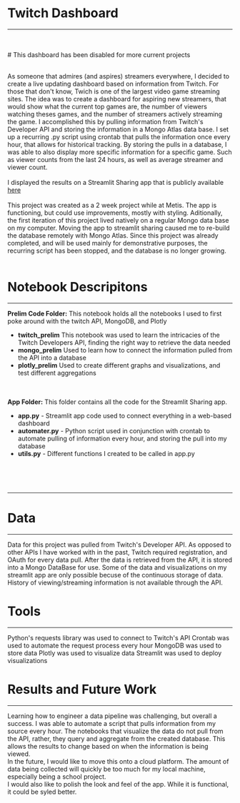 # Twitch Dashboard
<hr></hr>
<br><br>
# This dashboard has been disabled for more current projects
<br><br>

As someone that admires (and aspires) streamers everywhere, I decided to create a live updating dashboard based on information from Twitch. For those that don't know, Twich is one of the largest video game streaming sites. The idea was to create a dashboard for aspiring new streamers, that would show what the current top games are, the number of viewers watching theses games, and the number of streamers actively streaming the game. I accomplished this by pulling information from Twitch's Developer API and storing the information in a Mongo Atlas data base. I set up a recurring .py script using crontab that pulls the information once every hour, that allows for historical tracking. By storing the pulls in a database, I was able to also display more specific information for a specific game. Such as viewer counts from the last 24 hours, as well as average streamer and viewer count.
<br><br>
I displayed the results on a Streamlit Sharing app that is publicly available [here](https://share.streamlit.io/michaelharnett/twitch_dashboard/main/app/app.py)
<br><br>
This project was created as a 2 week project while at Metis. The app is functioning, but could use improvements, mostly with styling. Aditionally, the first iteration of this project lived natively on a regular Mongo data base on my computer. Moving the app to streamlit sharing caused me to re-build the database remotely with Mongo Atlas. Since this project was already completed, and will be used mainly for demonstrative purposes, the recurring script has been stopped, and the database is no longer growing. 
<br><br>


# Notebook Descripitons 
<hr>
<b>Prelim Code Folder:</b> This notebook holds all the notebooks I used to first poke around with the twitch API, MongoDB, and Plotly<br>

<ul>
  <li><b>twitch_prelim</b> This notebook was used to learn the intricacies of the Twitch Developers API, finding the right way to retrieve the data needed</li>
  <li><b>mongo_prelim</b> Used to learn how to connect the information pulled from the API into a database</li>
  <li><b>plotly_prelim</b> Used to create different graphs and visualizations, and test different aggregations</li>
</ul>
<br><br>
<b>App Folder:</b> This folder contains all the code for the Streamlit Sharing app.<br>

<ul>
  <li><b>app.py</b> - Streamlit app code used to connect everything in a web-based dashboard</li>
  <li><b>automater.py</b> - Python script used in conjunction with crontab to automate pulling of information every hour, and storing the pull into my database</li>
  <li><b>utils.py</b> - Different functions I created to be called in app.py</li>
</ul>
  

<br><br><br>




<hr>


# Data
<hr>
Data for this project was pulled from Twitch's Developer API. As opposed to other APIs I have worked with in the past, Twitch required registration, and OAuth for every data pull. After the data is retrieved from the API, it is stored into a Mongo DataBase for use. Some of the data and visualizations on my streamlit app are only possible becuse of the continuous storage of data. History of viewing/streaming information is not available through the API.


# Tools
<hr>
Python's requests library was used to connect to Twitch's API
Crontab was used to automate the request process every hour
MongoDB was used to store data
Plotly was used to visualize data
Streamlit was used to deploy visualizations



# Results and Future Work
<hr>
Learning how to engineer a data pipeline was challenging, but overall a success. I was able to automate a script that pulls information from my source every hour. The notebooks that visualize the data do not pull from the API, rather, they query and aggregate from the created database. This allows the results to change based on when the information is being viewed.
<br>
In the future, I would like to move this onto a cloud platform. The amount of data being collected will quickly be too much for my local machine, especially being a school project. 
<br>
I would also like to polish the look and feel of the app. While it is functional, it could be syled better. 

